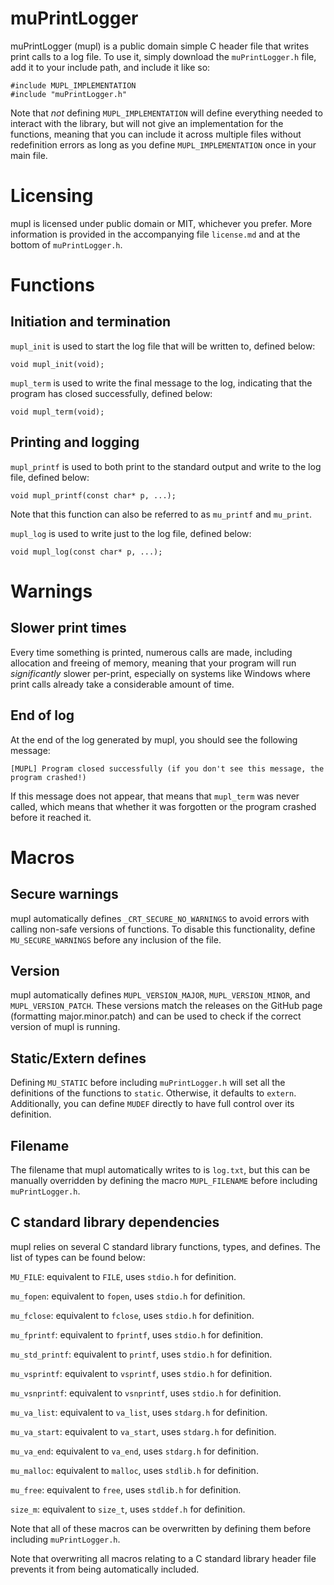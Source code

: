 # muPrintLogger
muPrintLogger (mupl) is a public domain simple C header file that writes print calls to a log file. To use it, simply download the `muPrintLogger.h` file, add it to your include path, and include it like so:

```
#include MUPL_IMPLEMENTATION
#include "muPrintLogger.h"
```

Note that *not* defining `MUPL_IMPLEMENTATION` will define everything needed to interact with the library, but will not give an implementation for the functions, meaning that you can include it across multiple files without redefinition errors as long as you define `MUPL_IMPLEMENTATION` once in your main file.

# Licensing
mupl is licensed under public domain or MIT, whichever you prefer. More information is provided in the accompanying file `license.md` and at the bottom of `muPrintLogger.h`.

# Functions

## Initiation and termination

`mupl_init` is used to start the log file that will be written to, defined below:

```
void mupl_init(void);
```

`mupl_term` is used to write the final message to the log, indicating that the program has closed successfully, defined below:

```
void mupl_term(void);
```

## Printing and logging

`mupl_printf` is used to both print to the standard output and write to the log file, defined below:

```
void mupl_printf(const char* p, ...);
```

Note that this function can also be referred to as `mu_printf` and `mu_print`.

`mupl_log` is used to write just to the log file, defined below:

```
void mupl_log(const char* p, ...);
```

# Warnings

## Slower print times
Every time something is printed, numerous calls are made, including allocation and freeing of memory, meaning that your program will run *significantly* slower per-print, especially on systems like Windows where print calls already take a considerable amount of time.

## End of log
At the end of the log generated by mupl, you should see the following message:

```
[MUPL] Program closed successfully (if you don't see this message, the program crashed!)
```

If this message does not appear, that means that `mupl_term` was never called, which means that whether it was forgotten or the program crashed before it reached it.

# Macros

## Secure warnings
mupl automatically defines `_CRT_SECURE_NO_WARNINGS` to avoid errors with calling non-safe versions of functions. To disable this functionality, define `MU_SECURE_WARNINGS` before any inclusion of the file.

## Version
mupl automatically defines `MUPL_VERSION_MAJOR`, `MUPL_VERSION_MINOR`, and `MUPL_VERSION_PATCH`. These versions match the releases on the GitHub page (formatting major.minor.patch) and can be used to check if the correct version of mupl is running.

## Static/Extern defines
Defining `MU_STATIC` before including `muPrintLogger.h` will set all the definitions of the functions to `static`. Otherwise, it defaults to `extern`. Additionally, you can define `MUDEF` directly to have full control over its definition.

## Filename

The filename that mupl automatically writes to is `log.txt`, but this can be manually overridden by defining the macro `MUPL_FILENAME` before including `muPrintLogger.h`.

## C standard library dependencies
mupl relies on several C standard library functions, types, and defines. The list of types can be found below:

`MU_FILE`: equivalent to `FILE`, uses `stdio.h` for definition.

`mu_fopen`: equivalent to `fopen`, uses `stdio.h` for definition.

`mu_fclose`: equivalent to `fclose`, uses `stdio.h` for definition.

`mu_fprintf`: equivalent to `fprintf`, uses `stdio.h` for definition.

`mu_std_printf`: equivalent to `printf`, uses `stdio.h` for definition.

`mu_vsprintf`: equivalent to `vsprintf`, uses `stdio.h` for definition.

`mu_vsnprintf`: equivalent to `vsnprintf`, uses `stdio.h` for definition.

`mu_va_list`: equivalent to `va_list`, uses `stdarg.h` for definition.

`mu_va_start`: equivalent to `va_start`, uses `stdarg.h` for definition.

`mu_va_end`: equivalent to `va_end`, uses `stdarg.h` for definition.

`mu_malloc`: equivalent to `malloc`, uses `stdlib.h` for definition.

`mu_free`: equivalent to `free`, uses `stdlib.h` for definition.

`size_m`: equivalent to `size_t`, uses `stddef.h` for definition.

Note that all of these macros can be overwritten by defining them before including `muPrintLogger.h`.

Note that overwriting all macros relating to a C standard library header file prevents it from being automatically included.

